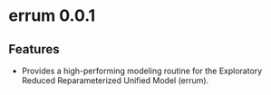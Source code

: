 # errum 0.0.1

## Features

- Provides a high-performing modeling routine for the Exploratory
  Reduced Reparameterized Unified Model (errum).
